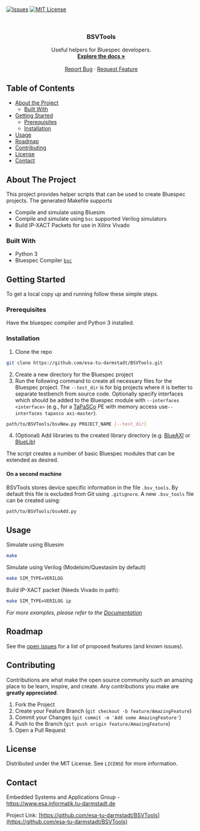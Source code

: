 [![Issues][issues-shield]][issues-url]
[![MIT License][license-shield]][license-url]



<br />
<p align="center">
  <h3 align="center">BSVTools</h3>

  <p align="center">
    Useful helpers for Bluespec developers.
    <br />
    <a href="https://github.com/esa-tu-darmstadt/BSVTools/wiki"><strong>Explore the docs »</strong></a>
    <br />
    <br />
    <a href="https://github.com/esa-tu-darmstadt/BSVTools/issues">Report Bug</a>
    ·
    <a href="https://github.com/esa-tu-darmstadt/BSVTools/issues">Request Feature</a>
  </p>
</p>



<!-- TABLE OF CONTENTS -->
## Table of Contents

* [About the Project](#about-the-project)
  * [Built With](#built-with)
* [Getting Started](#getting-started)
  * [Prerequisites](#prerequisites)
  * [Installation](#installation)
* [Usage](#usage)
* [Roadmap](#roadmap)
* [Contributing](#contributing)
* [License](#license)
* [Contact](#contact)



<!-- ABOUT THE PROJECT -->
## About The Project

This project provides helper scripts that can be used to create Bluespec projects. The generated Makefile supports
  - Compile and simulate using Bluesim
  - Compile and simulate using `bsc` supported Verilog simulators
  - Build IP-XACT Packets for use in Xilinx Vivado

### Built With

* Python 3
* Bluespec Compiler [`bsc`](https://github.com/B-Lang-org/bsc)


## Getting Started

To get a local copy up and running follow these simple steps.

### Prerequisites

Have the bluespec compiler and Python 3 installed.

### Installation

1. Clone the repo
```bash
git clone https://github.com/esa-tu-darmstadt/BSVTools.git
```
2. Create a new directory for the Bluespec project
3. Run the following command to create all necessary files for the Bluespec project. The `--test_dir` is for big projects where it is better to separate testbench from source code. Optionally specify interfaces which should be added to the Bluespec module with `--interfaces <interface>` (e.g., for a [TaPaSCo](https://github.com/esa-tu-darmstadt/tapasco) PE with memory access use`--interfaces tapasco axi-master`).
```bash
path/to/BSVTools/bsvNew.py PROJECT_NAME [--test_dir]
```
4. (Optional) Add libraries to the created library directory (e.g. [BlueAXI](https://github.com/esa-tu-darmstadt/BlueAXI) or [BlueLib](https://github.com/esa-tu-darmstadt/BlueLib))

The script creates a number of basic Bluespec modules that can be extended as desired.

#### On a second machine

BSVTools stores device specific information in the file `.bsv_tools`. By default this file is excluded from Git using `.gitignore`. A new `.bsv_tools` file can be created using:

```bash
path/to/BSVTools/bsvAdd.py
```

## Usage

Simulate using Bluesim

```bash
make
```

Simulate using Verilog (Modelsim/Questasim by default)

```bash
make SIM_TYPE=VERILOG
```

Build IP-XACT packet (Needs Vivado in path):

```sh
make SIM_TYPE=VERILOG ip
```

_For more examples, please refer to the [Documentation](https://github.com/esa-tu-darmstadt/BSVTools/wiki)_



<!-- ROADMAP -->
## Roadmap

See the [open issues](https://github.com/esa-tu-darmstadt/BSVTools/issues) for a list of proposed features (and known issues).



<!-- CONTRIBUTING -->
## Contributing

Contributions are what make the open source community such an amazing place to be learn, inspire, and create. Any contributions you make are **greatly appreciated**.

1. Fork the Project
2. Create your Feature Branch (`git checkout -b feature/AmazingFeature`)
3. Commit your Changes (`git commit -m 'Add some AmazingFeature'`)
4. Push to the Branch (`git push origin feature/AmazingFeature`)
5. Open a Pull Request



<!-- LICENSE -->
## License

Distributed under the MIT License. See `LICENSE` for more information.



<!-- CONTACT -->
## Contact

Embedded Systems and Applications Group - https://www.esa.informatik.tu-darmstadt.de

Project Link: [https://github.com/esa-tu-darmstadt/BSVTools](https://github.com/esa-tu-darmstadt/BSVTools)


<!-- MARKDOWN LINKS & IMAGES -->
<!-- https://www.markdownguide.org/basic-syntax/#reference-style-links -->
[issues-shield]: https://img.shields.io/github/issues/esa-tu-darmstadt/BSVTools.svg?style=flat-square
[issues-url]: https://github.com/esa-tu-darmstadt/BSVTools/issues
[license-shield]: https://img.shields.io/github/license/esa-tu-darmstadt/BSVTools.svg?style=flat-square
[license-url]: https://github.com/esa-tu-darmstadt/BSVTools/blob/master/LICENSE

